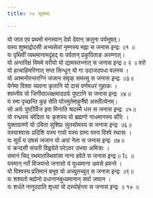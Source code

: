 ```yaml
---
title: १४ सूक्तम्

---
```

यो जात एव प्रथमो मनस्वान् देवो देवान् क्रतुना पर्यभूषत्।  
यस्य शुष्माद्रोदसी अभ्यसेतां नृम्णस्य मह्ना स जनास इन्द्रः ॥१ ॥  
यः पृथिवीं व्यथमानामदृंहद् यः पर्वतान् प्रकुपिताङ अरम्णात्।  
यो अन्तरिक्षं विममे वरीयो यो द्यामस्तभ्नात् स जनास इन्द्रः॥ २ ॥ वरो  
यो हत्चाहिमरिणात् सप्त सिन्धून् यो गा उदाजदपधा वलस्य ।  
यो अश्मनोरन्तरग्निं जजान संवृक् समत्सु स जनास इन्द्रः ॥३॥  
येनेमा विश्वा च्यवना कृतानि यो दासं वर्णमधरं गुहाकः ।  
श्वघ्नीव यो जिगीवाल्लक्षमाददर्यः पुष्टानि स जनास इन्द्रः ॥४॥  
यं स्मा पृच्छन्ति कुह सेति घोरमुतेमाहुर्नैषो अस्तीत्येनम्।  
सो अर्यः पुष्टीर्विज इवा मिनाति श्रदस्मै धत्त स जनास इन्द्रः ॥५॥  
यो रन्ध्रस्य चोदिता यः कृशस्य यो ब्रह्मणो नाधमानस्य कीरेः ।  
युक्तग्राव्णो यो ऽविता सुशिप्रः सुतसोमस्य स जनास इन्द्रः ॥६॥  
यस्याश्वासः प्रदिशि यस्य गावो यस्य ग्रामा यस्य विश्वे रथासः ।  
यः सूर्यं य उषसं जजान यो अपां नेता स जनास इन्द्रः ॥७॥  
यं क्रन्दसी संयती विह्वयेते परेऽवर उभया अमित्राः ।  
समानं चिद् रथमातस्थिवांसा नाना हवेते स जनास इन्द्रः॥ 1८ ॥  
यस्मान् नर्ते विजयन्ते जनासो यं युध्यमाना अवसे हवन्ते ।  
यो विश्वस्य प्रतिमानं बभूव यो अच्युतच्युत् स जनास इन्द्रः ॥९॥  
यः शश्वतो मह्येनो दधानानबुध्यमानान् सर्वा जघान ।  
यः शर्धते नानुददाति शृध्यां यो दस्योर्हन्ता स जनास इन्द्रः ॥ १० ॥  